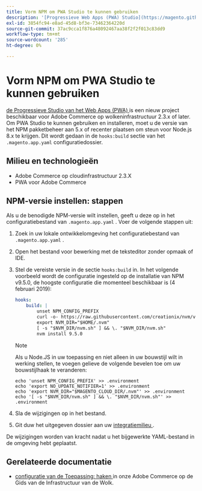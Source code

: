 ```yaml
---
title: Vorm NPM om PWA Studio te kunnen gebruiken
description: '[Progressieve Web Apps (PWA) Studio](https://magento.github.io/pwa-studio/) is een nieuw project beschikbaar voor Adobe Commerce op wolkeninfrastructuur 2.3.x of later. Om PWA Studio te kunnen gebruiken en installeren, moet u de versie van het NPM pakketbeheer aan 5.x of recenter plaatsen om steun voor Node.js 8.x te krijgen. Dit wordt gedaan in de sectie &grave; haks:build'' van het &grave;.magento.app.yaml &grave;- configuratiedossier.'
exl-id: 3854fc94-e8ad-45d8-bf3e-73462364220d
source-git-commit: 37ac9cca1f876a48092467aa38f2f2f013c83dd9
workflow-type: tm+mt
source-wordcount: '285'
ht-degree: 0%

---
```


# Vorm NPM om PWA Studio te kunnen gebruiken

[ de Progressieve Studio van het Web Apps (PWA) ](https://magento.github.io/pwa-studio/) is een nieuw project beschikbaar voor Adobe Commerce op wolkeninfrastructuur 2.3.x of later. Om PWA Studio te kunnen gebruiken en installeren, moet u de versie van het NPM pakketbeheer aan 5.x of recenter plaatsen om steun voor Node.js 8.x te krijgen. Dit wordt gedaan in de `hooks:build` sectie van het `.magento.app.yaml` configuratiedossier.

## Milieu en technologieën

* Adobe Commerce op cloudinfrastructuur 2.3.X
* PWA voor Adobe Commerce

## NPM-versie instellen: stappen

Als u de benodigde NPM-versie wilt instellen, geeft u deze op in het configuratiebestand van `.magento.app.yaml` . Voer de volgende stappen uit:

1. Zoek in uw lokale ontwikkelomgeving het configuratiebestand van `.magento.app.yaml` .
1. Open het bestand voor bewerking met de teksteditor zonder opmaak of IDE.
1. Stel de vereiste versie in de sectie `hooks:build` in. In het volgende voorbeeld wordt de configuratie ingesteld op de installatie van NPM v9.5.0, de hoogste configuratie die momenteel beschikbaar is (4 februari 2019):

   ```yaml
   hooks:
       build: |
           unset NPM_CONFIG_PREFIX
           curl -o- https://raw.githubusercontent.com/creationix/nvm/v0.33.8/install.sh | bash
           export NVM_DIR="$HOME/.nvm"
           [ -s "$NVM_DIR/nvm.sh" ] && \. "$NVM_DIR/nvm.sh"
           nvm install 9.5.0
   ```

   >[!NOTE]
   >
   >Als u Node.JS in uw toepassing en niet alleen in uw bouwstijl wilt in werking stellen, te voegen gelieve de volgende bevelen toe om uw bouwstijlhaak te veranderen:
   > 
   > ```
   > echo 'unset NPM_CONFIG_PREFIX' >> .environment
   > echo 'export NO_UPDATE_NOTIFIER=1' >> .environment
   > echo 'export NVM_DIR="$MAGENTO_CLOUD_DIR/.nvm"' >> .environment
   > echo '[ -s "$NVM_DIR/nvm.sh" ] && \. "$NVM_DIR/nvm.sh"' >> .environment
   > ```

1. Sla de wijzigingen op in het bestand.
1. Git duw het uitgegeven dossier aan uw [ integratiemilieu ](/help/announcements/adobe-commerce-announcements/integration-environment-enhancement-request-pro-and-starter.md).

De wijzigingen worden van kracht nadat u het bijgewerkte YAML-bestand in de omgeving hebt geplaatst.

## Gerelateerde documentatie

* [ configuratie van de Toepassing: haken ](https://experienceleague.adobe.com/docs/commerce-cloud-service/user-guide/configure/app/properties/hooks-property.html?lang=nl-NL) in onze Adobe Commerce op de Gids van de Infrastructuur van de Wolk.
